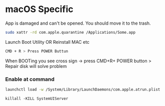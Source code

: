 # macOS Specific

App is damaged and can't be opened. You should move it to the trash.

```bash
sudo xattr -rd com.apple.quarantine /Applications/Some.app
```

Launch Boot Utility OR Reinstall MAC etc

```bash
CMD + R > Press POWER Buttun
```

When BOOTing you see cross sign -> press CMD+R+ POWER button > Repair disk will solve problem


### Enable at command

```bash
launchctl load -w /System/Library/LaunchDaemons/com.apple.atrun.plist
```

```shell script
killall -KILL SystemUIServer
```
